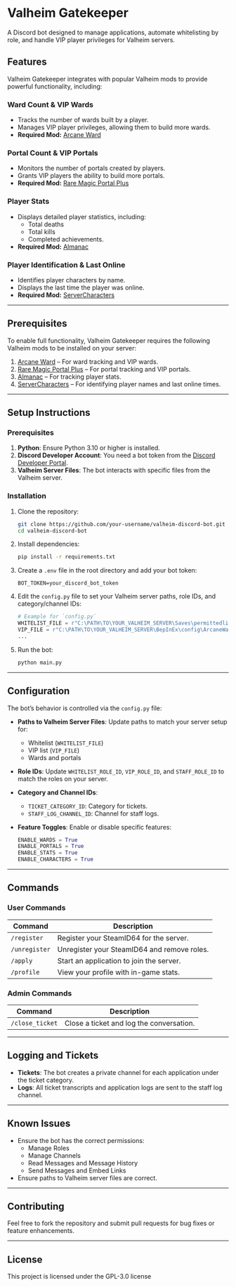 
# Valheim Gatekeeper
A Discord bot designed to manage applications, automate whitelisting by role, and handle VIP player privileges for Valheim servers.

## Features

Valheim Gatekeeper integrates with popular Valheim mods to provide powerful functionality, including:

### **Ward Count & VIP Wards**
- Tracks the number of wards built by a player.
- Manages VIP player privileges, allowing them to build more wards.
- **Required Mod:** [Arcane Ward](https://thunderstore.io/c/valheim/p/KGvalheim/Arcane_Ward/)

### **Portal Count & VIP Portals**
- Monitors the number of portals created by players.
- Grants VIP players the ability to build more portals.
- **Required Mod:** [Rare Magic Portal Plus](https://thunderstore.io/c/valheim/p/WackyMole/RareMagicPortalPlus/)

### **Player Stats**
- Displays detailed player statistics, including:
  - Total deaths
  - Total kills
  - Completed achievements.
- **Required Mod:** [Almanac](https://thunderstore.io/c/valheim/p/RustyMods/Almanac/)

### **Player Identification & Last Online**
- Identifies player characters by name.
- Displays the last time the player was online.
- **Required Mod:** [ServerCharacters](https://thunderstore.io/c/valheim/p/Smoothbrain/ServerCharacters/)

---

## Prerequisites
To enable full functionality, Valheim Gatekeeper requires the following Valheim mods to be installed on your server:
1. [Arcane Ward](https://thunderstore.io/c/valheim/p/KGvalheim/Arcane_Ward/) – For ward tracking and VIP wards.
2. [Rare Magic Portal Plus](https://thunderstore.io/c/valheim/p/WackyMole/RareMagicPortalPlus/) – For portal tracking and VIP portals.
3. [Almanac](https://thunderstore.io/c/valheim/p/RustyMods/Almanac/) – For tracking player stats.
4. [ServerCharacters](https://thunderstore.io/c/valheim/p/Smoothbrain/ServerCharacters/) – For identifying player names and last online times.

---

## Setup Instructions

### Prerequisites

1. **Python**: Ensure Python 3.10 or higher is installed.
2. **Discord Developer Account**: You need a bot token from the [Discord Developer Portal](https://discord.com/developers/applications).
3. **Valheim Server Files**: The bot interacts with specific files from the Valheim server.

### Installation

1. Clone the repository:
   ```bash
   git clone https://github.com/your-username/valheim-discord-bot.git
   cd valheim-discord-bot
   ```

2. Install dependencies:
   ```bash
   pip install -r requirements.txt
   ```

3. Create a `.env` file in the root directory and add your bot token:
   ```env
   BOT_TOKEN=your_discord_bot_token
   ```

4. Edit the `config.py` file to set your Valheim server paths, role IDs, and category/channel IDs:
   ```python
   # Example for `config.py`
   WHITELIST_FILE = r"C:\PATH\TO\YOUR_VALHEIM_SERVER\Saves\permittedlist.txt"
   VIP_FILE = r"C:\PATH\TO\YOUR_VALHEIM_SERVER\BepInEx\config\ArcaneWard\VIPplayers.txt"
   ...
   ```

5. Run the bot:
   ```bash
   python main.py
   ```

---

## Configuration

The bot’s behavior is controlled via the `config.py` file:

- **Paths to Valheim Server Files**:
  Update paths to match your server setup for:
  - Whitelist (`WHITELIST_FILE`)
  - VIP list (`VIP_FILE`)
  - Wards and portals

- **Role IDs**:
  Update `WHITELIST_ROLE_ID`, `VIP_ROLE_ID`, and `STAFF_ROLE_ID` to match the roles on your server.

- **Category and Channel IDs**:
  - `TICKET_CATEGORY_ID`: Category for tickets.
  - `STAFF_LOG_CHANNEL_ID`: Channel for staff logs.

- **Feature Toggles**:
  Enable or disable specific features:
  ```python
  ENABLE_WARDS = True
  ENABLE_PORTALS = True
  ENABLE_STATS = True
  ENABLE_CHARACTERS = True
  ```

---

## Commands

### User Commands

| Command         | Description                                  |
|------------------|----------------------------------------------|
| `/register`      | Register your SteamID64 for the server.      |
| `/unregister`    | Unregister your SteamID64 and remove roles. |
| `/apply`         | Start an application to join the server.    |
| `/profile`       | View your profile with in-game stats.       |

### Admin Commands

| Command          | Description                                    |
|-------------------|------------------------------------------------|
| `/close_ticket`   | Close a ticket and log the conversation.      |

---

## Logging and Tickets

- **Tickets**: The bot creates a private channel for each application under the ticket category.
- **Logs**: All ticket transcripts and application logs are sent to the staff log channel.

---

## Known Issues

- Ensure the bot has the correct permissions:
  - Manage Roles
  - Manage Channels
  - Read Messages and Message History
  - Send Messages and Embed Links
- Ensure paths to Valheim server files are correct.

---

## Contributing

Feel free to fork the repository and submit pull requests for bug fixes or feature enhancements.

---

## License

This project is licensed under the GPL-3.0 license
